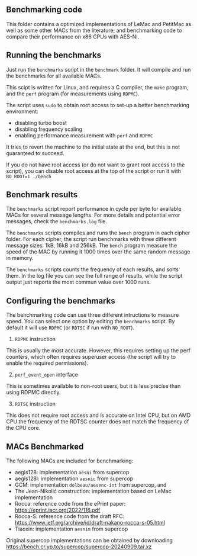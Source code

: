 Benchmarking code
-----------------

This folder contains a optimized implementations of LeMac and PetitMac
as well as some other MACs from the literature, and benchmarking code
to compare their performance on x86 CPUs with AES-NI.

## Running the benchmarks

Just run the `benchmarks` script in the `benchmark` folder.
It will compile and run the benchmarks for all available MACs.

This scipt is written for Linux, and requires a C compiler, the `make`
program, and the `perf` program (for measurements using `RDPMC`).

The script uses `sudo` to obtain root access to set-up a better
benchmarking environment:
- disabling turbo boost
- disabling frequency scaling
- enabling performance measurement with `perf` and `RDPMC`

It tries to revert the machine to the initial state at the end, but this
is not guaranteed to succeed.

If you do not have root access (or do not want to grant root access to
the script), you can disable root access at the top of the script or run
it with `NO_ROOT=1 ./bench`


## Benchmark results

The `benchmarks` script report performance in cycle per byte for
available MACs for several message lengths.  For more details and
potential error messages, check the `benchmarks.log` file.

The `benchmarks` scripts compiles and runs the `bench` program in each
cipher folder.  For each cipher, the script run benchmarks with three
different message sizes: 1kB, 16kB and 256kB.  The `bench` program
measure the speed of the MAC by running it 1000 times over the same
random message in memory.

The `benchmarks` scripts counts the frequency of each results, and sorts
them.  In the log file you can see the full range of results, while the
script output just reports the most commun value over 1000 runs.


## Configuring the benchmarks

The benchmarking code can use three different intructions to measure
speed.  You can select one option by editing the `benchmarks` script.
By default it will use `RDPMC` (or `RDTSC` if run with `NO_ROOT`).


1. `RDPMC` instruction

This is usually the most accurate.  However, this requires setting up
the perf counters, which often requires superuser access (the script
will try to enable the required permissions).

2. `perf_event_open` interface

This is sometimes available to non-root users, but it is less precise than
using RDPMC directly.

3. `RDTSC` instruction

This does not require root access and is accurate on Intel CPU, but on
AMD CPU the frequency of the RDTSC counter does not match the frequency
of the CPU core.

## MACs Benchmarked

The following MACs are included for benchmarking:

- aegis128: implementation `aesni` from supercop
- aegis128l: implementation `aesnic` from supercop
- GCM: implementation `dolbeau/aesenc-int` from supercop, and 
- The Jean-Nikolić construction: implementation based on LeMac implementation
- Rocca: reference code from the ePrint paper: https://eprint.iacr.org/2022/116.pdf
- Rocca-S: reference code from the draft RFC: https://www.ietf.org/archive/id/draft-nakano-rocca-s-05.html
- Tiaoxin: implementation `aesnim` from supercop

Original supercop implementations can be obtained by downloading https://bench.cr.yp.to/supercop/supercop-20240909.tar.xz
